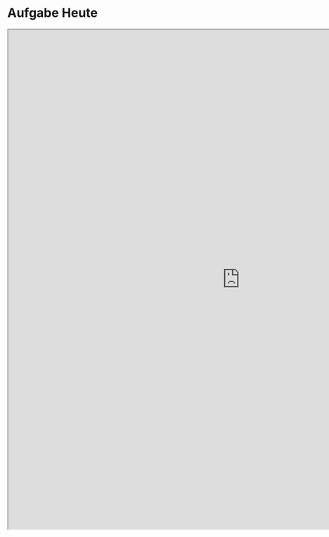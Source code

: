 # Aufgabe Heute

<iframe src="https://github.com/WeisongQi/Q-W-S-q3-2025/blob/main/images/Bildschirmaufnahme%202025-07-04%20163551.mp4" width="1054" height="1136"></iframe>
